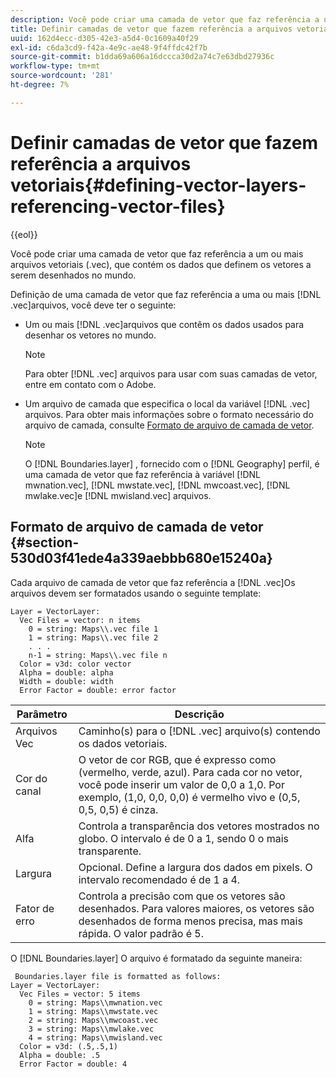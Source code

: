 ```yaml
---
description: Você pode criar uma camada de vetor que faz referência a um ou mais arquivos vetoriais (.vec), que contém os dados que definem os vetores a serem desenhados no mundo.
title: Definir camadas de vetor que fazem referência a arquivos vetoriais
uuid: 162d4ecc-d305-42e3-a5d4-0c1609a40f29
exl-id: c6da3cd9-f42a-4e9c-ae48-9f4ffdc42f7b
source-git-commit: b1dda69a606a16dccca30d2a74c7e63dbd27936c
workflow-type: tm+mt
source-wordcount: '281'
ht-degree: 7%

---
```


# Definir camadas de vetor que fazem referência a arquivos vetoriais{#defining-vector-layers-referencing-vector-files}

{{eol}}

Você pode criar uma camada de vetor que faz referência a um ou mais arquivos vetoriais (.vec), que contém os dados que definem os vetores a serem desenhados no mundo.

Definição de uma camada de vetor que faz referência a uma ou mais [!DNL .vec]arquivos, você deve ter o seguinte:

* Um ou mais [!DNL .vec]arquivos que contêm os dados usados para desenhar os vetores no mundo.

   >[!NOTE]
   >
   >Para obter [!DNL .vec] arquivos para usar com suas camadas de vetor, entre em contato com o Adobe.

* Um arquivo de camada que especifica o local da variável [!DNL .vec] arquivos. Para obter mais informações sobre o formato necessário do arquivo de camada, consulte [Formato de arquivo de camada de vetor](../../../../home/c-geo-oview/c-wk-img-lyrs/c-wk-vctr-lyrs/c-def-vctr-files.md#section-530d03f41ede4a339aebbb680e15240a).

   >[!NOTE]
   >
   >O [!DNL Boundaries.layer] , fornecido com o [!DNL Geography] perfil, é uma camada de vetor que faz referência à variável [!DNL mwnation.vec], [!DNL mwstate.vec], [!DNL mwcoast.vec], [!DNL mwlake.vec]e [!DNL mwisland.vec] arquivos.

## Formato de arquivo de camada de vetor {#section-530d03f41ede4a339aebbb680e15240a}

Cada arquivo de camada de vetor que faz referência a [!DNL .vec]Os arquivos devem ser formatados usando o seguinte template:

```
Layer = VectorLayer:
  Vec Files = vector: n items
    0 = string: Maps\\.vec file 1
    1 = string: Maps\\.vec file 2
    . . .
    n-1 = string: Maps\\.vec file n
  Color = v3d: color vector
  Alpha = double: alpha
  Width = double: width
  Error Factor = double: error factor
```

| Parâmetro | Descrição |
|---|---|
| Arquivos Vec | Caminho(s) para o [!DNL .vec] arquivo(s) contendo os dados vetoriais. |
| Cor do canal | O vetor de cor RGB, que é expresso como (vermelho, verde, azul). Para cada cor no vetor, você pode inserir um valor de 0,0 a 1,0. Por exemplo, (1,0, 0,0, 0,0) é vermelho vivo e (0,5, 0,5, 0,5) é cinza. |
| Alfa | Controla a transparência dos vetores mostrados no globo. O intervalo é de 0 a 1, sendo 0 o mais transparente. |
| Largura | Opcional. Define a largura dos dados em pixels. O intervalo recomendado é de 1 a 4. |
| Fator de erro | Controla a precisão com que os vetores são desenhados. Para valores maiores, os vetores são desenhados de forma menos precisa, mas mais rápida. O valor padrão é 5. |

O [!DNL Boundaries.layer] O arquivo é formatado da seguinte maneira:

```
 Boundaries.layer file is formatted as follows:
Layer = VectorLayer:
  Vec Files = vector: 5 items
    0 = string: Maps\\mwnation.vec
    1 = string: Maps\\mwstate.vec
    2 = string: Maps\\mwcoast.vec
    3 = string: Maps\\mwlake.vec
    4 = string: Maps\\mwisland.vec
  Color = v3d: (.5,.5,1)
  Alpha = double: .5
  Error Factor = double: 4
```
